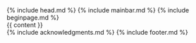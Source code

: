 <!DOCTYPE html>
<html lang="{{ site.lang | default: "en-US" }}">
  {% include head.md %}
  <body>
    {% include mainbar.md %}
    {% include beginpage.md %}
    <div class="main-content">
      {{ content }}
    </div>
    {% include acknowledgments.md %}
    {% include footer.md %}
  </body>
</html>
